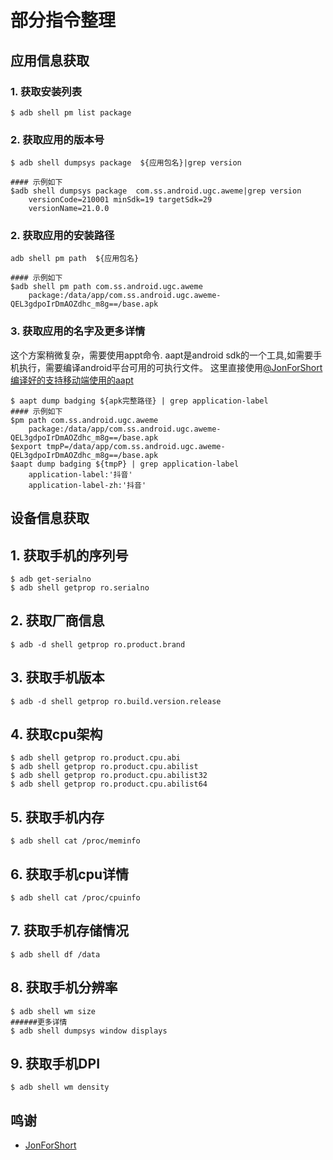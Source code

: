 
# 部分指令整理

## 应用信息获取

### 1. 获取安装列表

``` shell
$ adb shell pm list package
```

### 2. 获取应用的版本号

``` shell
$ adb shell dumpsys package  ${应用包名}|grep version

#### 示例如下
$adb shell dumpsys package  com.ss.android.ugc.aweme|grep version
    versionCode=210001 minSdk=19 targetSdk=29
    versionName=21.0.0
```

### 2. 获取应用的安装路径

``` shell
adb shell pm path  ${应用包名}

#### 示例如下
$adb shell pm path com.ss.android.ugc.aweme
    package:/data/app/com.ss.android.ugc.aweme-QEL3gdpoIrDmAOZdhc_m8g==/base.apk
```

### 3. 获取应用的名字及更多详情

这个方案稍微复杂，需要使用appt命令. aapt是android sdk的一个工具,如需要手机执行，需要编译android平台可用的可执行文件。
这里直接使用[@JonForShort编译好的支持移动端使用的aapt](https://github.com/JonForShort/android-tools/tree/master/build/android-11.0.0_r33)

``` shell
$ aapt dump badging ${apk完整路径} | grep application-label
#### 示例如下
$pm path com.ss.android.ugc.aweme
    package:/data/app/com.ss.android.ugc.aweme-QEL3gdpoIrDmAOZdhc_m8g==/base.apk
$export tmpP=/data/app/com.ss.android.ugc.aweme-QEL3gdpoIrDmAOZdhc_m8g==/base.apk 
$aapt dump badging ${tmpP} | grep application-label
    application-label:'抖音'
    application-label-zh:'抖音'
```

## 设备信息获取

## 1. 获取手机的序列号

``` shell
$ adb get-serialno
$ adb shell getprop ro.serialno
```

## 2. 获取厂商信息

``` shell
$ adb -d shell getprop ro.product.brand
```

## 3. 获取手机版本

``` shell
$ adb -d shell getprop ro.build.version.release
```

## 4. 获取cpu架构

``` shell
$ adb shell getprop ro.product.cpu.abi
$ adb shell getprop ro.product.cpu.abilist
$ adb shell getprop ro.product.cpu.abilist32
$ adb shell getprop ro.product.cpu.abilist64
```

## 5. 获取手机内存

``` shell
$ adb shell cat /proc/meminfo
```


## 6. 获取手机cpu详情

``` shell
$ adb shell cat /proc/cpuinfo
```

## 7. 获取手机存储情况

``` shell
$ adb shell df /data
```

## 8. 获取手机分辨率

``` shell
$ adb shell wm size
######更多详情
$ adb shell dumpsys window displays
```
## 9. 获取手机DPI

``` shell
$ adb shell wm density
```


## 鸣谢

* [JonForShort](https://github.com/JonForShort/android-tools)